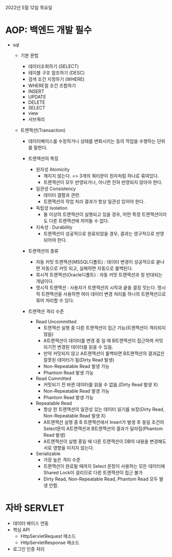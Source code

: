 2022년 5월 12일 목요일


# AOP: 백엔드 개발 필수

- sql
    - 기본 문법
        - 데이터조회하기 (SELECT)
        - 테이블 구조 참조하기 (DESC)
        - 검색 조건 지정하기 (WHERE)
        - WHERE절 조건 조합하기
        - INSERT
        - UPDATE
        - DELETE
        - SELECT
        - view
        - 서브쿼리

    - 트랜잭션(Transaction)
        - 데이터베이스를 수정하거나 상태를 변화시키는 등의 작업을 수행하는 단위를 말한다.

        - 트랜잭션의 특징
            - 원자성 Atomicity
                - 깨지지 않는다. => 3개의 쿼리문이 원자처럼 하나로 묶여있다.
                - 트랜잭션이 모두 반영되거나, 아니면 전혀 반영되지 않아야 한다.
            - 일관성 Consistency
                - 데이터 결함과 관련.
                - 트랜잭션의 작업 처리 결과가 항상 일관성 있어야 한다.
            - 독립성 Isolation
                - 둘 이상의 트랜잭션이 실행되고 있을 경우, 어떤 특정 트랜잭션이라도 다른 트랜잭션에 끼어들 수 없다.
            - 지속성 : Durability
                - 트랜잭션이 성공적으로 완료되었을 경우, 결과는 영구적으로 반영되어야 한다.

        - 트랜잭션의 종류
            - 자동 커밋 트랜잭션(MSSQL디폴트) : 데이터 변경이 성공적으로 끝나면 자동으로 커밋 되고, 실패하면 자동으로 롤백된다.
            - 묵시적 트랜잭션(Oracle디폴트) : 자동 커밋 트랜잭션과 정 반대되는 개념이다.
            - 명시적 트랜잭션 : 사용자가 트랜잭션의 시작과 끝을 결정 짓는다. 명시적 트랜잭션을 사용하면 여러 데이터 변경 처리를 하나의 트랜잭션으로 묶어 처리할 수 있다.

        - 트랜잭션 격리 수준
            - Read Uncommitted
                - 트랜잭션 실행 중 다른 트랜잭션이 접근 가능(트랜잭션이 격리되지 않음)
                - A트랜잭션이 데이터를 변경 중 일 때 B트랜잭션이 접근하여 커밋되기전 변경된 데이터를 읽을 수 있음.
                - 만약 커밋되지 않고 A트랜잭션이 롤백되면 B트랜잭션의 결과값은 잘못된 데이터가 됨(Dirty Read 발생)
                - Non-Repeatable Read 발생 가능
                - Phantom Read 발생 가능
            - Read Committed
                - 커밋되기 전 바뀐 데이터를 읽을 수 없음.(Dirty Read 발생 X)
                - Non-Repeatable Read 발생 가능
                - Phantom Read 발생 가능
            - Repeatable Read 
                - 항상 한 트랜잭션의 일관성 있는 데이터 읽기를 보장(Dirty Read, Non-Repeatable Read 발생 X)
                - A트랜잭션 실행 중 B 트랜잭션에서 Insert가 발생 후 동일 조건의 Select문의 A트랜잭션과 B트랜잭션의 결과가 달라짐(Phantom Read 발생)
                - A트랜잭션이 실행 중일 때 다른 트랜잭션이 DB의 내용을 변경해도 서로 영향을 미치지 않는다.
            - Serializable
                - 가장 높은 격리 수준
                - 트랜잭션이 완료될 때까지 Select 문장이 사용하는 모든 데이터에 Shared Lock이 걸리므로 다른 트랜잭션이 접근 불가
                - Dirty Read, Non-Repeatable Read, Phantom Read 모두 발생 안함.


# 자바 SERVLET

- 데이터 베이스 연동
- 핵심 API
    - HttpServletRequest 메소드
    - HttpServletResponse 메소드
- 로그인 인증 처리